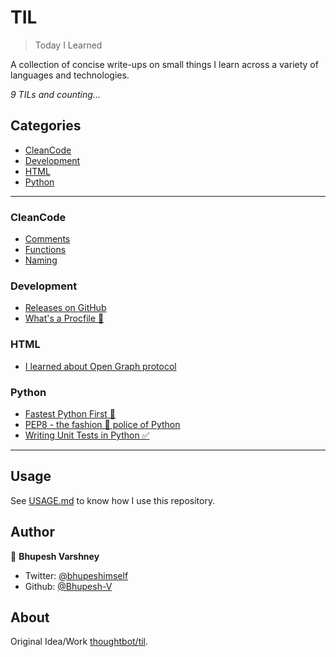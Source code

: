 # TIL

> Today I Learned

A collection of concise write-ups on small things I learn across a variety of 
languages and technologies.

_9 TILs and counting..._

## Categories
* [CleanCode](#CleanCode)
* [Development](#Development)
* [HTML](#HTML)
* [Python](#Python)

---

### CleanCode

- [Comments](CleanCode/comments.md)
- [Functions](CleanCode/functions.md)
- [Naming](CleanCode/naming.md)

### Development

- [Releases on GitHub](Development/gittagging.md)
- [What's a Procfile 👀](Development/procfile.md)

### HTML

- [I learned about Open Graph protocol](HTML/OpenGraph.md)

### Python

- [Fastest Python First 🏃](Python/fast.md)
- [PEP8 - the fashion 💃 police of Python](Python/pep8.md)
- [Writing Unit Tests in Python ✅](Python/unittest.md)

---

## Usage
See [USAGE.md](https://github.com/Bhupesh-V/til/blob/master/USAGE.md) to know how I use this repository.

## Author

👥 **Bhupesh Varshney**

- Twitter: [@bhupeshimself](https://twitter.com/bhupeshimself)
- Github: [@Bhupesh-V](https://github.com/Bhupesh-V)

## About

Original Idea/Work [thoughtbot/til](https://github.com/thoughtbot/til).
